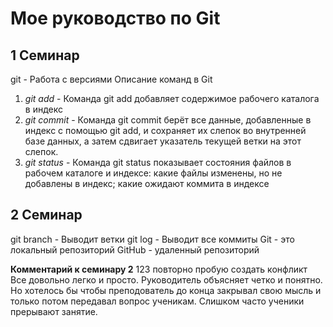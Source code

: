 # Мое руководство по Git

## 1 Семинар
git - Работа с версиями
Описание команд в Git
1. *git add* - Команда git add добавляет содержимое рабочего каталога в индекс
2. *git commit* - Команда git commit берёт все данные, добавленные в индекс с помощью git add, и сохраняет их слепок во внутренней базе данных, а затем сдвигает указатель текущей ветки на этот слепок.
3. *git status* - Команда git status показывает состояния файлов в рабочем каталоге и индексе: какие файлы изменены, но не добавлены в индекс; какие ожидают коммита в индексе


## 2 Семинар
git branch  - Выводит ветки
git log - Выводит все коммиты
Git - это локальный репозиторий
GitHub - удаленный репозиторий

**Комментарий к семинару 2**
123 повторно пробую создать конфликт
Все довольно легко и просто. Руководитель объясняет четко и понятно. Но хотелось бы чтобы преподователь до конца закрывал свою мысль и только потом передавал вопрос ученикам. Слишком часто ученики прерывают занятие.